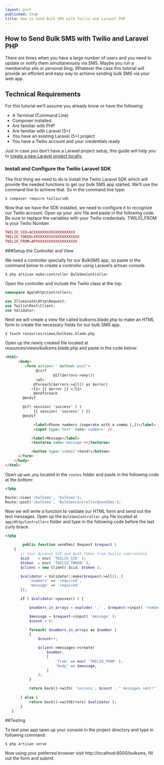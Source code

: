 ```yaml
---
layout: post
published: true
title: How to Send Bulk SMS with Twilio and Laravel PHP
---
```

## How to Send Bulk SMS with Twilio and Laravel PHP

There are times when you have a large number of users and you need to update or notify them simultaneously via SMS. Maybe you run a membership site or personal blog. Whatever the case this tutorial will provide an efficient and easy way to achieve sending bulk SMS via your web app.

## Technical Requirements
For this tutorial we’ll assume you already know or have the following:

- A Terminal (Command Line)
- Composer installed
- Are familiar with PHP
- Are familiar with Laravel (5+)
- You have an existing Laravel (5+) project
- You have a Twilio account and your credentials ready

Just in case you don’t have a Laravel project setup, this guide will help you to [create a new Laravel project locally.](https://laravel.com/docs/5.7#installing-laravel)

### Install and Configure the Twilio Laravel SDK
The first thing we need to do is install the Twilio Laravel SDK which will provide the needed functions to get our bulk SMS app started. We’ll use the command line to achieve that. So in the command line type:

```console
$ composer require twilio/sdk
```
Now that we have the SDK installed, we need to configure it to recognize our Twilio account. Open up your .env file and paste in the following code. Be sure to replace the variables with your Twilio credentials. TWILIO_FROM is your Twilio Number.

```php
TWILIO_SID=ACXXXXXXXXXXXXXXXXXXX
TWILIO_TOKEN=XXXXXXXXXXXXXXXXXXXXX
TWILIO_FROM=APXXXXXXXXXXXXXXXXXXX
```
###Setup the Controller and View

We need a controller specially for our BulkSMS app, so paste in the command below to create a controller using Laravel’s artisan console.

```console
$ php artisan make:controller BulkSmsController
```
Open the controller and include the Twilio class at the top:

```php
namespace App\Http\Controllers;

use Illuminate\Http\Request;
use Twilio\Rest\Client;
use Validator;
```

Next we will create a view file called bulksms.blade.php to make an HTML form to create the necessary fields for our bulk SMS app.

```console
$ touch resources/views/bulksms.blade.php
```
Open up the newly created file located at resources/views/bulksms.blade.php and paste in the code below:

```html
<html>
      <body>
         <form action='' method='post'>
              @csrf
                      @if($errors->any())
              <ul>
             @foreach($errors->all() as $error)
            <li> {{ $error }} </li>
             @endforeach
        @endif

        @if( session( 'success' ) )
             {{ session( 'success' ) }}
        @endif

             <label>Phone numbers (seperate with a comma [,])</label>
             <input type='text' name='numbers' />

            <label>Message</label>
            <textarea name='message'></textarea>

            <button type='submit'>Send!</button>
      </form>
    </body>
</html>
  ```
Open up ```web.php``` located in the ```routes``` folder and paste in the following code at the bottom:

```php
<?php

Route::view('/bulksms', 'bulksms');
Route::post('/bulksms', 'BulkSmsController@sendSms');
```
Now we will write a function to validate our HTML form and send out the text messages. Open up the ```BulkSmsController.php``` file located at ```app/Http/Controllers``` folder and type in the following code before the last curly brace.

```php
<?php

        public function sendSms( Request $request )
    {
       // Your Account SID and Auth Token from twilio.com/console
       $sid    = env( 'TWILIO_SID' );
       $token  = env( 'TWILIO_TOKEN' );
       $client = new Client( $sid, $token );

       $validator = Validator::make($request->all(), [
           'numbers' => 'required',
           'message' => 'required'
       ]);

       if ( $validator->passes() ) {

           $numbers_in_arrays = explode( ',' , $request->input( 'numbers' ) );

           $message = $request->input( 'message' );
           $count = 0;

           foreach( $numbers_in_arrays as $number )
           {
               $count++;

               $client->messages->create(
                   $number,
                   [
                       'from' => env( 'TWILIO_FROM' ),
                       'body' => $message,
                   ]
               );
           }

           return back()->with( 'success', $count . " messages sent!" );
              
       } else {
           return back()->withErrors( $validator );
       }
   }
   ```
##Testing

To test your app open up your console in the project directory and type in following command:

```console
$ php artisan serve
```

Now using your preferred browser visit http://localhost:8000/bulksms, fill out the form and submit.

















